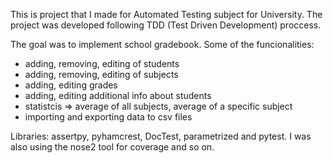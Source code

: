 This is project that I made for Automated Testing subject for University.
The project was developed following TDD (Test Driven Development) proccess.

The goal was to implement school gradebook.
Some of the funcionalities:
- adding, removing, editing of students
- adding, removing, editing of subjects
- adding, editing grades
- adding, editing additional info about students
- statistcis => average of all subjects, average of a specific subject
- importing and exporting data to csv files

Libraries: assertpy, pyhamcrest, DocTest, parametrized and pytest. 
I was also using the nose2 tool for coverage and so on.
